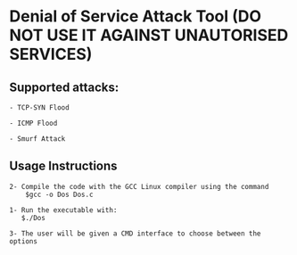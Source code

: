 # Denial of Service Attack Tool (**DO NOT USE IT AGAINST UNAUTORISED SERVICES**)

## Supported attacks:
    - TCP-SYN Flood
  
    - ICMP Flood
  
    - Smurf Attack
  
## Usage Instructions
    2- Compile the code with the GCC Linux compiler using the command
        $gcc -o Dos Dos.c
    
    1- Run the executable with:
       $./Dos

    3- The user will be given a CMD interface to choose between the options 